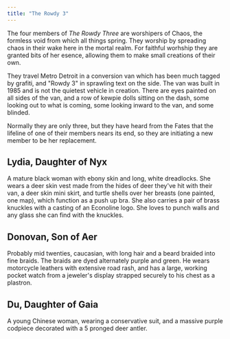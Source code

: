```yaml
---
title: "The Rowdy 3"
---
```


The four members of *The Rowdy Three* are worshipers of Chaos, the formless
void from which all things spring.  They worship by spreading chaos in their
wake here in the mortal realm.  For faithful worhship they are granted bits of
her esence, allowing them to make small creations of their own.

They travel Metro Detroit in a conversion van which has been much tagged by
grafiti, and "Rowdy 3" in sprawling text on the side.  The van was built in
1985 and is not the quietest vehicle in creation.  There are eyes painted on
all sides of the van, and a row of kewpie dolls sitting on the dash, some
looking out to what is coming, some looking inward to the van, and some
blinded.

Normally they are only three, but they have heard from the Fates that the
lifeline of one of their members nears its end, so they are initiating a new
member to be her replacement.

## Lydia, Daughter of Nyx

A mature black woman with ebony skin and long, white dreadlocks.  She wears a
deer skin vest made from the hides of deer they've hit with their van, a deer
skin mini skirt, and turtle shells over her breasts (one painted, one map),
which function as a push up bra.  She also carries a pair of brass knuckles
with a casting of an Econoline logo.  She loves to punch walls and any glass
she can find with the knuckles.

## Donovan, Son of Aer

Probably mid twenties, caucasian, with long hair and a beard braided into fine
braids.  The braids are dyed alternately purple and green.  He wears motorcycle
leathers with extensive road rash, and has a large, working pocket watch from a
jeweler's display strapped securely to his chest as a plastron.

## Du, Daughter of Gaia

A young Chinese woman, wearing a conservative suit, and a massive purple
codpiece decorated with a 5 pronged deer antler.

## 

